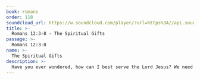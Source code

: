 ```yaml
---
book: romans
order: 118
soundcloud_url: https://w.soundcloud.com/player/?url=https%3A//api.soundcloud.com/tracks/
title: >-
  Romans 12:3-8 - The Spiritual Gifts
passage: >-
  Romans 12:3-8
name: >-
  The Spiritual Gifts
description: >-
  Have you ever wondered, how can I best serve the Lord Jesus? We need to serve in harmony with the spiritual gifts that God has given to each one of us. Identify your spiritual gift or gifts!
---
```


